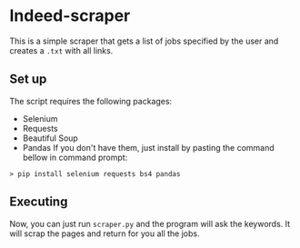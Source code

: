 # Indeed-scraper
This is a simple scraper that gets a list of jobs specified by the user and creates a `.txt` with all links.
## Set up
The script requires the following packages:
* Selenium
* Requests
* Beautiful Soup
* Pandas
If you don't have them, just install by pasting the command bellow in command prompt:
```
> pip install selenium requests bs4 pandas
```
## Executing
Now, you can just run `scraper.py` and the program will ask the keywords. It will scrap the pages and return for you all the jobs.
